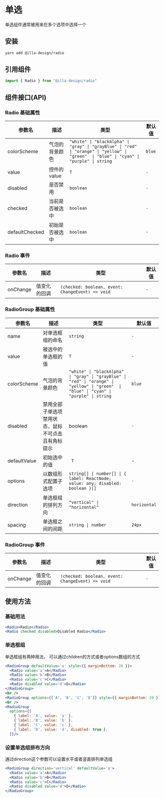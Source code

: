 # 单选

单选组件通常被用来在多个选项中选择一个

## 安装

```bash
yarn add @illa-design/radio
```

## 引用组件

```jsx
import { Radio } from "@illa-design/radio"
```

## 组件接口(API)

### Radio 基础属性

| 参数名         | 描述           | 类型                                                         | 默认值 |
| -------------- | -------------- | ------------------------------------------------------------ | ------ |
| colorScheme    | 气泡的背景颜色 | `"white" \| "blackAlpha" \| "gray" \| "grayBlue" \| "red" \| "orange" \| "yellow" \| "green"  \| "blue" \| "cyan" \| "purple" \| string` | `blue` |
| value          | 控件的 value   | `T`                                                            | `-`      |
| disabled       | 是否禁用       | `boolean`                                                      | `-`      |
| checked        | 当前是否被选中 | `boolean`                                                      | `-`      |
| defaultChecked | 初始是否被选中 | `boolean`                                                      | `-`      |

### Radio 事件

| 参数名   | 描述         | 类型                                           | 默认值 |
| -------- | ------------ | ---------------------------------------------- | ------ |
| onChange | 值变化的回调 | `(checked: boolean, event: ChangeEvent) => void` | `-`     |

### RadioGroup 基础属性

| 参数名       | 描述                                                | 类型                                                         | 默认值       |
| ------------ | --------------------------------------------------- | ------------------------------------------------------------ | ------------ |
| name         | 对单选框组的命名                                    | `string`                                                       | `- `           |
| value        | 被选中的单选框的值                                  | `T`                                                            | `-`            |
| colorScheme  | 气泡的背景颜色                                      | `"white" \| "blackAlpha" \| "gray" \| "grayBlue" \| "red" \| "orange" \| "yellow" \| "green"  \| "blue" \| "cyan" \| "purple" \| string` | `blue`       |
| disabled     | 禁用全部子单选项 禁用状态，鼠标不可点击且有角标提示 | boolean                                                      | `-`            |
| defaultValue | 初始选中的值                                        |` T`                                                            | -            |
| options      | 以数组形式配置子选项                                | `string[] \| number[] \| { label: ReactNode; value: any; disabled: boolean }[]` | `- `           |
| direction    | 单选框组的排列方向                                  | `"vertical" \| "horizontal"`                                   |` horizontal `|
| spacing      | 单选框之间的间距                                    |` string \| number  `                                           | `24px `      |

### RadioGroup 事件

| 参数名   | 描述         | 类型                                           | 默认值 |
| -------- | ------------ | ---------------------------------------------- | ------ |
| onChange | 值变化的回调 | `(checked: boolean, event: ChangeEvent) => void` | `- `     |

### 

## 使用方法

### 基础用法

```jsx
<Radio>Radio</Radio>
<Radio checked disabled>Disabled Radio</Radio>
```

### 单选框组

单选框组有两种用法， 可以通过children的方式或者options数组的方式

```jsx
<RadioGroup defaultValue='a' style={{ marginBottom: 20 }}>
  <Radio value='a'>A</Radio>
  <Radio value='b'>B</Radio>
  <Radio value='c'>C</Radio>
  <Radio disabled value='d'>D</Radio>
</RadioGroup>
<br />
<RadioGroup options={['A', 'B', 'C', 'D']} style={{ marginBottom: 20 }} />
<br />
<RadioGroup
  options={[
    { label: 'A', value: 'a' },
    { label: 'B', value: 'b' },
    { label: 'C', value: 'c' },
    { label: 'D', value: 'd', disabled: true },
  ]}/>
```

### 设置单选组排布方向

通过direction这个参数可以设置水平或者竖直排列单选组

```jsx
<RadioGroup direction='vertical' defaultValue='a'>
  <Radio value='a'>A</Radio>
  <Radio value='b'>B</Radio>
  <Radio value='c'>C</Radio>
  <Radio disabled value='d'>D</Radio>
</RadioGroup>
```

